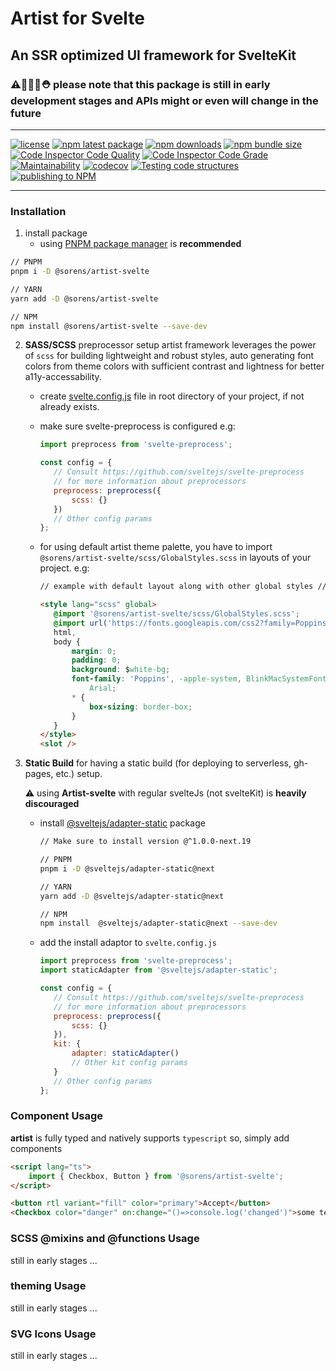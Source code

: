 # Artist for Svelte

## An SSR optimized UI framework for **SvelteKit**

### ⚠️🚧👷‍♂️⛑️ please note that this package is still in early development stages and APIs might or even will change in the future

---

[![license](https://img.shields.io/badge/license-GPLv3-blue)](https://github.com/sorenabedi/artist-svelte/blob/master/LICENSE)
[![npm latest package](https://img.shields.io/npm/v/@sorens/artist-svelte.svg)](https://www.npmjs.com/package/@sorens/artist-svelte)
[![npm downloads](https://img.shields.io/npm/dm/@sorens/artist-svelte.svg)](https://www.npmjs.com/package/@sorens/artist-svelte)
[![npm bundle size](https://badgen.net/bundlephobia/minzip/@sorens/artist-svelte@latest)](https://bundlephobia.com/package/@sorens/artist-svelte@latest)
[![Code Inspector Code Quality](https://www.code-inspector.com/project/29172/score/svg)](https://frontend.code-inspector.com/public/project/29172/artist-svelte/dashboard)
[![Code Inspector Code Grade](https://www.code-inspector.com/project/29172/status/svg)](https://frontend.code-inspector.com/public/project/29172/artist-svelte/dashboard)
[![Maintainability](https://api.codeclimate.com/v1/badges/7f211dc31ea8b17c4168/maintainability)](https://codeclimate.com/github/sorenabedi/artist-svelte/maintainability)
[![codecov](https://codecov.io/gh/sorenabedi/artist-svelte/branch/master/graph/badge.svg?token=R3V5FlaqWs)](https://codecov.io/gh/sorenabedi/artist-svelte)
[![Testing code structures](https://github.com/sorenabedi/artist-svelte/actions/workflows/CI.yml/badge.svg?branch=master)](https://github.com/sorenabedi/artist-svelte/actions/workflows/CI.yml)
[![publishing to NPM](https://github.com/sorenabedi/artist-svelte/actions/workflows/publish.yml/badge.svg)](https://github.com/sorenabedi/artist-svelte/actions/workflows/publish.yml)

---

### Installation

1. install package
   - using [PNPM package manager](https://pnpm.io/installation) is **recommended**

```bash
// PNPM
pnpm i -D @sorens/artist-svelte

// YARN
yarn add -D @sorens/artist-svelte

// NPM
npm install @sorens/artist-svelte --save-dev
```

2. **SASS/SCSS** preprocessor setup
   artist framework leverages the power of `scss` for building lightweight and robust styles, auto generating font colors from theme colors with sufficient contrast and lightness for better a11y-accessability.

   - create [svelte.config.js](https://kit.svelte.dev/docs#configuration) file in root directory of your project, if not already exists.
   - make sure svelte-preprocess is configured e.g:

     ```js
     import preprocess from 'svelte-preprocess';

     const config = {
     	// Consult https://github.com/sveltejs/svelte-preprocess
     	// for more information about preprocessors
     	preprocess: preprocess({
     		scss: {}
     	})
     	// Other config params
     };
     ```

   - for using default artist theme palette, you have to import `@sorens/artist-svelte/scss/GlobalStyles.scss` in layouts of your project. e.g:

     ```html
     // example with default layout along with other global styles // src/routes/__layout.svelte

     <style lang="scss" global>
     	@import '@sorens/artist-svelte/scss/GlobalStyles.scss';
     	@import url('https://fonts.googleapis.com/css2?family=Poppins:wght@100;200;300;400;500;600&display=swap');
     	html,
     	body {
     		margin: 0;
     		padding: 0;
     		background: $white-bg;
     		font-family: 'Poppins', -apple-system, BlinkMacSystemFont, 'Segoe UI', Roboto, 'Helvetica Neue',
     			Arial;
     		* {
     			box-sizing: border-box;
     		}
     	}
     </style>
     <slot />
     ```

3. **Static Build**
   for having a static build (for deploying to serverless, gh-pages, etc.) setup.

   ⚠️ using **Artist-svelte** with regular svelteJs (not svelteKit) is **heavily discouraged**

   - install [@sveltejs/adapter-static](https://www.npmjs.com/package/@sveltejs/adapter-static/v/next) package

     ```bash
     // Make sure to install version @^1.0.0-next.19

     // PNPM
     pnpm i -D @sveltejs/adapter-static@next

     // YARN
     yarn add -D @sveltejs/adapter-static@next

     // NPM
     npm install  @sveltejs/adapter-static@next --save-dev
     ```

   - add the install adaptor to `svelte.config.js`

     ```js
     import preprocess from 'svelte-preprocess';
     import staticAdapter from '@sveltejs/adapter-static';

     const config = {
     	// Consult https://github.com/sveltejs/svelte-preprocess
     	// for more information about preprocessors
     	preprocess: preprocess({
     		scss: {}
     	}),
     	kit: {
     		adapter: staticAdapter()
     		// Other kit config params
     	}
     	// Other config params
     };
     ```

### Component Usage

**artist** is fully typed and natively supports `typescript` so, simply add components

```html
<script lang="ts">
	import { Checkbox, Button } from '@sorens/artist-svelte';
</script>

<button rtl variant="fill" color="primary">Accept</button>
<Checkbox color="danger" on:change="()=>console.log('changed')">some text</Checkbox>
```

### SCSS @mixins and @functions Usage

still in early stages ...

### theming Usage

still in early stages ...

### SVG Icons Usage

still in early stages ...
